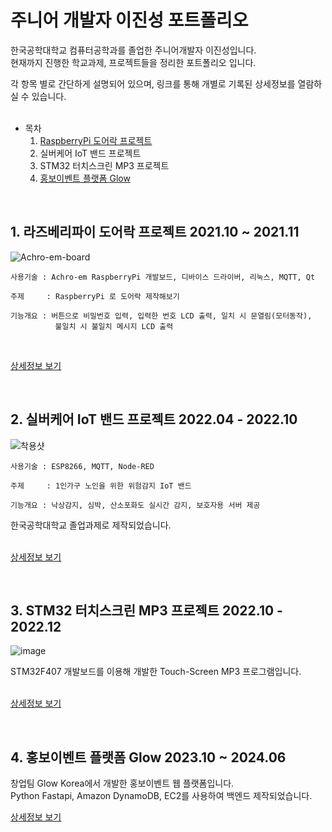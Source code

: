 # 주니어 개발자 이진성 포트폴리오

한국공학대학교 컴퓨터공학과를 졸업한 주니어개발자 이진성입니다.   
현재까지 진행한 학교과제, 프로젝트들을 정리한 포트폴리오 입니다.   
   
각 항목 별로 간단하게 설명되어 있으며, 링크를 통해 개별로 기록된 상세정보를 열람하실 수 있습니다.   
<br>

* 목차
  1. [RaspberryPi 도어락 프로젝트](#1.-라즈베리파이-도어락-프로젝트-2021.10-~-2021.11)
  2. 실버케어 IoT 밴드 프로젝트
  3. STM32 터치스크린 MP3 프로젝트
  4. [홍보이벤트 플랫폼 Glow](#4.-홍보이벤트-플랫폼-Glow--2023.10-~-2024.06)
 
<br>

## 1. 라즈베리파이 도어락 프로젝트 2021.10 ~ 2021.11
   
![Achro-em-board](https://github.com/user-attachments/assets/8d6ab277-2505-4ca0-8b19-b76e10f5aacd)   

```
사용기술 : Achro-em RaspberryPi 개발보드, 디바이스 드라이버, 리눅스, MQTT, Qt

주제     : RaspberryPi 로 도어락 제작해보기

기능개요 : 버튼으로 비밀번호 입력, 입력한 번호 LCD 출력, 일치 시 문열림(모터동작),
          불일치 시 불일치 메시지 LCD 출력
```

<br>

[상세정보 보기](https://github.com/masacorgi/RsapberryPi-Door-Lock)

<br>

## 2. 실버케어 IoT 밴드 프로젝트 2022.04 - 2022.10

![착용샷](https://github.com/user-attachments/assets/ca22e914-567a-4dd6-95ed-79dde880ad69)   

```
사용기술 : ESP8266, MQTT, Node-RED

주제     : 1인가구 노인을 위한 위험감지 IoT 밴드

기능개요 : 낙상감지, 심박, 산소포화도 실시간 감지, 보호자용 서버 제공
```
한국공학대학교 졸업과제로 제작되었습니다.   
<br>

[상세정보 보기](https://github.com/masacorgi/Silver-Care-IoT-Band)

<br>

## 3. STM32 터치스크린 MP3 프로젝트 2022.10 - 2022.12
![image](https://github.com/user-attachments/assets/549fc051-dff9-409e-8420-d8d9bc256a4f)   

STM32F407 개발보드를 이용해 개발한 Touch-Screen MP3 프로그램입니다.   
<br>

[상세정보 보기](https://github.com/masacorgi/Touch-Screen-MP3)

<br>

## 4. 홍보이벤트 플랫폼 Glow  2023.10 ~ 2024.06
창업팀 Glow Korea에서 개발한 홍보이벤트 웹 플랫폼입니다.   
Python Fastapi, Amazon DynamoDB, EC2를 사용하여 백엔드 제작되었습니다.   

[상세정보 보기](https://github.com/masacorgi/Glow)


<br>


